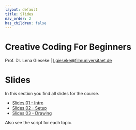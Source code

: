 ```yaml
---
layout: default
title: Slides
nav_order: 2
has_children: false
---
```


# Creative Coding For Beginners
  
Prof. Dr. Lena Gieseke \| l.gieseke@filmuniversitaet.de  
  
# Slides


In this section you find all slides for the course.


* [Slides 01 - Intro](ccfb_ss25_01_intro_slides.html)
* [Slides 02 - Setup](ccfb_ss25_02_setup_slides.html)
* [Slides 03 - Drawing](ccfb_ss25_03_drawing_slides.html)
  
<!-- 
* [Slides 05 - Program Flow & Interaction](ccfb_ss25_05_flow_slides.html)
* [Slides 06 - Conditionals](ccfb_ss25_06_conditionals_slides.html)
* [Slides 07 - Variables](ccfb_ss25_07_variables_slides.html)
* [Slides 08 - Loops](ccfb_ss25_08_loops_slides.html) 
* [Slides 09 - Programming](ccfb_ss25_09_programming_slides.html) 
* [Slides 10 - Images](ccfb_ss25_10_images_slides.html) 
* [Slides 11 - Arrays](ccfb_ss25_11_arrays_slides.html) 
* [Slides 12 - Libraries](ccfb_ss25_12_libraries_slides.html) 
* [Slides 13 - The Jumping Game and Wrap Up](ccfb_ss25_13_wrapup_slides.html)  
-->
  
  
Also see the script for each topic.
